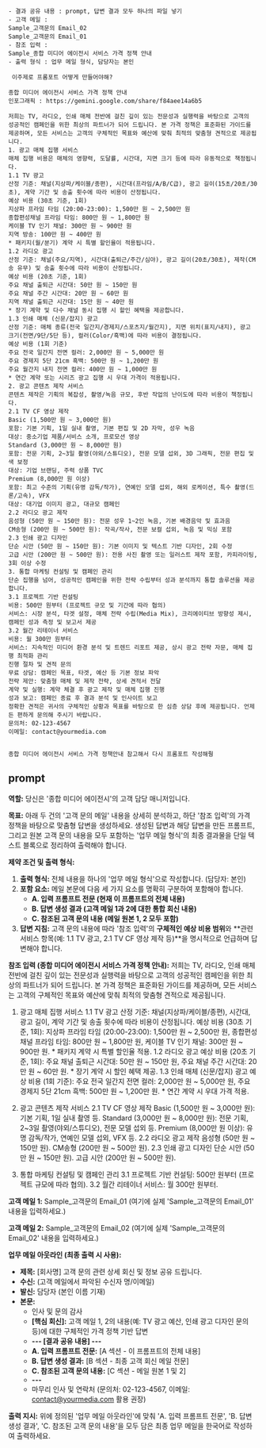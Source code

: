 ```
- 결과 공유 내용 : prompt, 답변 결과 모두 하나의 파일 넣기
- 고객 메일 :
Sample_고객문의 Email_02
Sample_고객문의 Email_01
- 참조 입력 :
Sample_종합 미디어 에이전시 서비스 가격 정책 안내
- 출력 형식 : 업무 메일 형식, 담당자는 본인

 이주제로 프롬포트 어떻게 만들어야해? 
 ```

 ```
 종합 미디어 에이전시 서비스 가격 정책 안내
인포그래픽 : https://gemini.google.com/share/f84aee14a6b5

저희는 TV, 라디오, 인쇄 매체 전반에 걸친 깊이 있는 전문성과 실행력을 바탕으로 고객의 성공적인 캠페인을 위한 최상의 파트너가 되어 드립니다. 본 가격 정책은 표준화된 가이드를 제공하며, 모든 서비스는 고객의 구체적인 목표와 예산에 맞춰 최적의 맞춤형 견적으로 제공됩니다.
1. 광고 매체 집행 서비스
매체 집행 비용은 매체의 영향력, 도달률, 시간대, 지면 크기 등에 따라 유동적으로 책정됩니다.
1.1 TV 광고
산정 기준: 채널(지상파/케이블/종편), 시간대(프라임/A/B/C급), 광고 길이(15초/20초/30초), 계약 기간 및 송출 횟수에 따라 비용이 산정됩니다.
예상 비용 (30초 기준, 1회)
지상파 프라임 타임 (20:00-23:00): 1,500만 원 ~ 2,500만 원
종합편성채널 프라임 타임: 800만 원 ~ 1,800만 원
케이블 TV 인기 채널: 300만 원 ~ 900만 원
지역 방송: 100만 원 ~ 400만 원
* 패키지(월/분기) 계약 시 특별 할인율이 적용됩니다.
1.2 라디오 광고
산정 기준: 채널(주요/지역), 시간대(출퇴근/주간/심야), 광고 길이(20초/30초), 제작(CM송 유무) 및 송출 횟수에 따라 비용이 산정됩니다.
예상 비용 (20초 기준, 1회)
주요 채널 출퇴근 시간대: 50만 원 ~ 150만 원
주요 채널 주간 시간대: 20만 원 ~ 60만 원
지역 채널 출퇴근 시간대: 15만 원 ~ 40만 원
* 장기 계약 및 다수 채널 동시 집행 시 할인 혜택을 제공합니다.
1.3 인쇄 매체 (신문/잡지) 광고
산정 기준: 매체 종류(전국 일간지/경제지/스포츠지/월간지), 지면 위치(표지/내지), 광고 크기(전면/9단/5단 등), 컬러(Color/흑백)에 따라 비용이 결정됩니다.
예상 비용 (1회 기준)
주요 전국 일간지 전면 컬러: 2,000만 원 ~ 5,000만 원
주요 경제지 5단 21cm 흑백: 500만 원 ~ 1,200만 원
주요 월간지 내지 전면 컬러: 400만 원 ~ 1,000만 원
* 연간 계약 또는 시리즈 광고 집행 시 우대 가격이 적용됩니다.
2. 광고 콘텐츠 제작 서비스
콘텐츠 제작은 기획의 복잡성, 촬영/녹음 규모, 후반 작업의 난이도에 따라 비용이 책정됩니다.
2.1 TV CF 영상 제작
Basic (1,500만 원 ~ 3,000만 원)
포함: 기본 기획, 1일 실내 촬영, 기본 편집 및 2D 자막, 성우 녹음
대상: 중소기업 제품/서비스 소개, 프로모션 영상
Standard (3,000만 원 ~ 8,000만 원)
포함: 전문 기획, 2~3일 촬영(야외/스튜디오), 전문 모델 섭외, 3D 그래픽, 전문 편집 및 색 보정
대상: 기업 브랜딩, 주력 상품 TVC
Premium (8,000만 원 이상)
포함: 최고 수준의 기획(유명 감독/작가), 연예인 모델 섭외, 해외 로케이션, 특수 촬영(드론/고속), VFX
대상: 대기업 이미지 광고, 대규모 캠페인
2.2 라디오 광고 제작
음성형 (50만 원 ~ 150만 원): 전문 성우 1~2인 녹음, 기본 배경음악 및 효과음
CM송형 (200만 원 ~ 500만 원): 작곡/작사, 전문 보컬 섭외, 녹음 및 믹싱 포함
2.3 인쇄 광고 디자인
단순 시안 (50만 원 ~ 150만 원): 기본 이미지 및 텍스트 기반 디자인, 2회 수정
고급 시안 (200만 원 ~ 500만 원): 전용 사진 촬영 또는 일러스트 제작 포함, 카피라이팅, 3회 이상 수정
3. 통합 마케팅 컨설팅 및 캠페인 관리
단순 집행을 넘어, 성공적인 캠페인을 위한 전략 수립부터 성과 분석까지 통합 솔루션을 제공합니다.
3.1 프로젝트 기반 컨설팅
비용: 500만 원부터 (프로젝트 규모 및 기간에 따라 협의)
서비스: 시장 분석, 타겟 설정, 매체 전략 수립(Media Mix), 크리에이티브 방향성 제시, 캠페인 성과 측정 및 보고서 제공
3.2 월간 리테이너 서비스
비용: 월 300만 원부터
서비스: 지속적인 미디어 환경 분석 및 트렌드 리포트 제공, 상시 광고 전략 자문, 매체 집행 최적화 관리
진행 절차 및 견적 문의
무료 상담: 캠페인 목표, 타겟, 예산 등 기본 정보 파악
전략 제안: 맞춤형 매체 및 제작 전략, 상세 견적서 전달
계약 및 실행: 계약 체결 후 광고 제작 및 매체 집행 진행
성과 보고: 캠페인 종료 후 결과 분석 및 인사이트 보고
정확한 견적은 귀사의 구체적인 상황과 목표를 바탕으로 한 심층 상담 후에 제공됩니다. 언제든 편하게 문의해 주시기 바랍니다.
문의처: 02-123-4567
이메일: contact@yourmedia.com


종합 미디어 에이전시 서비스 가격 정책안내 참고해서 다시 프롬포트 작성해줭

```




## prompt

**역할:** 당신은 '종합 미디어 에이전시'의 고객 담당 매니저입니다.

**목표:** 아래 두 건의 '고객 문의 메일' 내용을 상세히 분석하고, 하단 '참조 입력'의 가격 정책을 바탕으로 맞춤형 답변을 생성하세요. 생성된 답변과 해당 답변을 만든 프롬프트, 그리고 원본 고객 문의 내용을 모두 포함하는 '업무 메일 형식'의 최종 결과물을 단일 텍스트 블록으로 정리하여 출력해야 합니다.

**제약 조건 및 출력 형식:**
1.  **출력 형식:** 전체 내용을 하나의 '업무 메일 형식'으로 작성합니다. (담당자: 본인)
2.  **포함 요소:** 메일 본문에 다음 세 가지 요소를 명확히 구분하여 포함해야 합니다.
    * **A. 입력 프롬프트 전문 (현재 이 프롬프트의 전체 내용)**
    * **B. 답변 생성 결과 (고객 메일 1과 2에 대한 통합 회신 내용)**
    * **C. 참조된 고객 문의 내용 (메일 원본 1, 2 모두 포함)**
3.  **답변 지침:** 고객 문의 내용에 따라 '참조 입력'의 **구체적인 예상 비용 범위**와 **관련 서비스 항목(예: 1.1 TV 광고, 2.1 TV CF 영상 제작 등)**을 명시적으로 언급하며 답변해야 합니다.

**참조 입력 (종합 미디어 에이전시 서비스 가격 정책 안내):**
저희는 TV, 라디오, 인쇄 매체 전반에 걸친 깊이 있는 전문성과 실행력을 바탕으로 고객의 성공적인 캠페인을 위한 최상의 파트너가 되어 드립니다. 본 가격 정책은 표준화된 가이드를 제공하며, 모든 서비스는 고객의 구체적인 목표와 예산에 맞춰 최적의 맞춤형 견적으로 제공됩니다.

1. 광고 매체 집행 서비스
1.1 TV 광고
산정 기준: 채널(지상파/케이블/종편), 시간대, 광고 길이, 계약 기간 및 송출 횟수에 따라 비용이 산정됩니다.
예상 비용 (30초 기준, 1회): 지상파 프라임 타임 (20:00-23:00): 1,500만 원 ~ 2,500만 원, 종합편성채널 프라임 타임: 800만 원 ~ 1,800만 원, 케이블 TV 인기 채널: 300만 원 ~ 900만 원. * 패키지 계약 시 특별 할인율 적용.
1.2 라디오 광고
예상 비용 (20초 기준, 1회): 주요 채널 출퇴근 시간대: 50만 원 ~ 150만 원, 주요 채널 주간 시간대: 20만 원 ~ 60만 원. * 장기 계약 시 할인 혜택 제공.
1.3 인쇄 매체 (신문/잡지) 광고
예상 비용 (1회 기준): 주요 전국 일간지 전면 컬러: 2,000만 원 ~ 5,000만 원, 주요 경제지 5단 21cm 흑백: 500만 원 ~ 1,200만 원. * 연간 계약 시 우대 가격 적용.

2. 광고 콘텐츠 제작 서비스
2.1 TV CF 영상 제작
Basic (1,500만 원 ~ 3,000만 원): 기본 기획, 1일 실내 촬영 등.
Standard (3,000만 원 ~ 8,000만 원): 전문 기획, 2~3일 촬영(야외/스튜디오), 전문 모델 섭외 등.
Premium (8,000만 원 이상): 유명 감독/작가, 연예인 모델 섭외, VFX 등.
2.2 라디오 광고 제작
음성형 (50만 원 ~ 150만 원).
CM송형 (200만 원 ~ 500만 원).
2.3 인쇄 광고 디자인
단순 시안 (50만 원 ~ 150만 원).
고급 시안 (200만 원 ~ 500만 원).

3. 통합 마케팅 컨설팅 및 캠페인 관리
3.1 프로젝트 기반 컨설팅: 500만 원부터 (프로젝트 규모에 따라 협의).
3.2 월간 리테이너 서비스: 월 300만 원부터.

**고객 메일 1:**
Sample_고객문의 Email_01
(여기에 실제 'Sample_고객문의 Email_01' 내용을 입력하세요.)

**고객 메일 2:**
Sample_고객문의 Email_02
(여기에 실제 'Sample_고객문의 Email_02' 내용을 입력하세요.)

**업무 메일 아웃라인 (최종 출력 시 사용):**
* **제목:** [회사명] 고객 문의 관련 상세 회신 및 정보 공유 드립니다.
* **수신:** (고객 메일에서 파악된 수신자 명/이메일)
* **발신:** 담당자 (본인 이름 기재)
* **본문:**
    * 인사 및 문의 감사
    * **[핵심 회신]:** 고객 메일 1, 2의 내용(예: TV 광고 예산, 인쇄 광고 디자인 문의 등)에 대한 구체적인 가격 정책 기반 답변
    * **--- [결과 공유 내용] ---**
    * **A. 입력 프롬프트 전문:** [A 섹션 - 이 프롬프트의 전체 내용]
    * **B. 답변 생성 결과:** [B 섹션 - 최종 고객 회신 메일 전문]
    * **C. 참조된 고객 문의 내용:** [C 섹션 - 메일 원본 1 및 2]
    * **---**
    * 마무리 인사 및 연락처 (문의처: 02-123-4567, 이메일: contact@yourmedia.com 활용 권장)

**출력 지시:** 위에 정의된 '업무 메일 아웃라인'에 맞춰 'A. 입력 프롬프트 전문', 'B. 답변 생성 결과', 'C. 참조된 고객 문의 내용'을 모두 담은 최종 업무 메일을 한국어로 작성하여 출력하세요.








